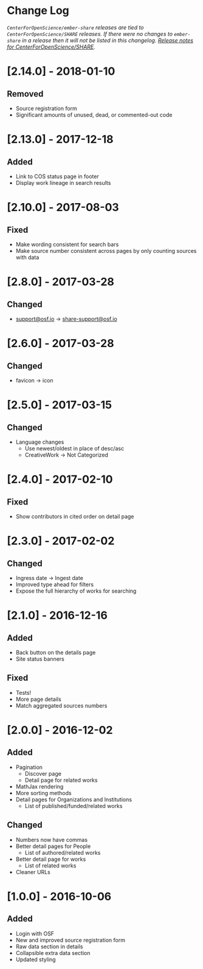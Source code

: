 # Change Log
*`CenterForOpenScience/ember-share` releases are tied to `CenterForOpenScience/SHARE` releases. If there were no changes to `ember-share` in a release then it will not be listed in this changelog. [Release notes for CenterForOpenScience/SHARE](https://github.com/CenterForOpenScience/SHARE/blob/develop/CHANGELOG.md).*

# [2.14.0] - 2018-01-10
## Removed
* Source registration form
* Significant amounts of unused, dead, or commented-out code

# [2.13.0] - 2017-12-18
## Added
* Link to COS status page in footer
* Display work lineage in search results

# [2.10.0] - 2017-08-03
## Fixed
* Make wording consistent for search bars
* Make source number consistent across pages by only counting sources with data

# [2.8.0] - 2017-03-28
## Changed
* support@osf.io -> share-support@osf.io

# [2.6.0] - 2017-03-28
## Changed
* favicon -> icon

# [2.5.0] - 2017-03-15
## Changed
* Language changes
  * Use newest/oldest in place of desc/asc
  * CreativeWork -> Not Categorized

# [2.4.0] - 2017-02-10
## Fixed
* Show contributors in cited order on detail page

# [2.3.0] - 2017-02-02
## Changed
* Ingress date -> Ingest date
* Improved type ahead for filters
* Expose the full hierarchy of works for searching

# [2.1.0] - 2016-12-16
## Added
* Back button on the details page
* Site status banners

## Fixed
* Tests!
* More page details
* Match aggregated sources numbers

# [2.0.0] - 2016-12-02
## Added
* Pagination
  * Discover page
  * Detail page for related works
* MathJax rendering
* More sorting methods
* Detail pages for Organizations and Institutions
  * List of published/funded/related works 

## Changed
* Numbers now have commas
* Better detail pages for People
  * List of authored/related works
* Better detail page for works
  * List of related works
* Cleaner URLs

# [1.0.0] - 2016-10-06
## Added
* Login with OSF
* New and improved source registration form
* Raw data section in details
* Collapsible extra data section
* Updated styling
